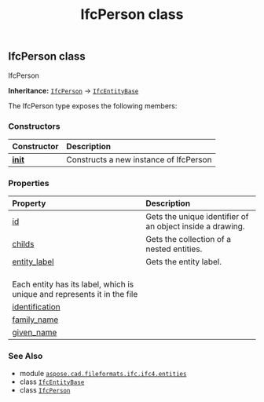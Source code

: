 ﻿---
title: IfcPerson class
second_title: Aspose.CAD for Python via .NET API References
description: 
type: docs
weight: 4120
url: /python-net/aspose.cad.fileformats.ifc.ifc4.entities/ifcperson/
is_root: false
---

## IfcPerson class

IfcPerson



**Inheritance:** [`IfcPerson`](/cad/python-net/aspose.cad.fileformats.ifc.ifc4.entities/ifcperson) → 
[`IfcEntityBase`](/cad/python-net/aspose.cad.fileformats.ifc/ifcentitybase)



The IfcPerson type exposes the following members:

### Constructors
| Constructor | Description |
| :- | :- |
| [__init__](/cad/python-net/aspose.cad.fileformats.ifc.ifc4.entities/ifcperson/__init__/#) | Constructs a new instance of IfcPerson |


### Properties
| Property | Description |
| :- | :- |
| [id](/cad/python-net/aspose.cad.fileformats.ifc.ifc4.entities/ifcperson/id) | Gets the unique identifier of an object inside a drawing. |
| [childs](/cad/python-net/aspose.cad.fileformats.ifc.ifc4.entities/ifcperson/childs) | Gets the collection of a nested entities. |
| [entity_label](/cad/python-net/aspose.cad.fileformats.ifc.ifc4.entities/ifcperson/entity_label) | Gets the entity label.<br/>Each entity has its label, which is unique and represents it in the file |
| [identification](/cad/python-net/aspose.cad.fileformats.ifc.ifc4.entities/ifcperson/identification) |  |
| [family_name](/cad/python-net/aspose.cad.fileformats.ifc.ifc4.entities/ifcperson/family_name) |  |
| [given_name](/cad/python-net/aspose.cad.fileformats.ifc.ifc4.entities/ifcperson/given_name) |  |



### See Also
* module [`aspose.cad.fileformats.ifc.ifc4.entities`](..)
* class [`IfcEntityBase`](/cad/python-net/aspose.cad.fileformats.ifc/ifcentitybase)
* class [`IfcPerson`](/cad/python-net/aspose.cad.fileformats.ifc.ifc4.entities/ifcperson)
